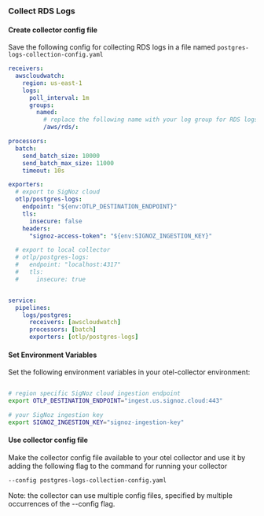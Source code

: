 ### Collect RDS Logs

#### Create collector config file

Save the following config for collecting RDS logs in a file named `postgres-logs-collection-config.yaml`

```yaml
receivers:
  awscloudwatch:
    region: us-east-1
    logs:
      poll_interval: 1m
      groups:
        named:
          # replace the following name with your log group for RDS logs
          /aws/rds/:

processors:
  batch:
    send_batch_size: 10000
    send_batch_max_size: 11000
    timeout: 10s

exporters:
  # export to SigNoz cloud
  otlp/postgres-logs:
    endpoint: "${env:OTLP_DESTINATION_ENDPOINT}"
    tls:
      insecure: false
    headers:
      "signoz-access-token": "${env:SIGNOZ_INGESTION_KEY}"

  # export to local collector
  # otlp/postgres-logs:
  #   endpoint: "localhost:4317"
  #   tls:
  #     insecure: true


service:
  pipelines:
    logs/postgres:
      receivers: [awscloudwatch]
      processors: [batch]
      exporters: [otlp/postgres-logs]
```

#### Set Environment Variables

Set the following environment variables in your otel-collector environment:

```bash

# region specific SigNoz cloud ingestion endpoint
export OTLP_DESTINATION_ENDPOINT="ingest.us.signoz.cloud:443"

# your SigNoz ingestion key
export SIGNOZ_INGESTION_KEY="signoz-ingestion-key"

```

#### Use collector config file

Make the collector config file available to your otel collector and use it by adding the following flag to the command for running your collector  
```bash
--config postgres-logs-collection-config.yaml
```  
Note: the collector can use multiple config files, specified by multiple occurrences of the --config flag.


